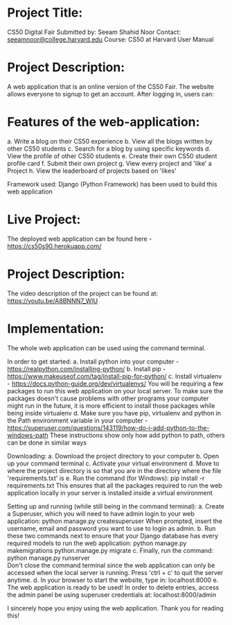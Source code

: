 # Project Title:
CS50 Digital Fair
Submitted by: Seeam Shahid Noor
Contact: seeamnoor@college.harvard.edu
Course: CS50 at Harvard
User Manual

# Project Description:
A web application that is an online version of the CS50 Fair. The website allows everyone to signup to get an account. After logging
in, users can:

# Features of the web-application:
a. Write a blog on their CS50 experience
b. View all the blogs written by other CS50 students
c. Search for a blog by using specific keywords
d. View the profile of other CS50 students
e. Create their own CS50 student profile card
f. Submit their own project
g. View every project and 'like' a Project
h. View the leaderboard of projects based on 'likes'

Framework used: Django (Python Framework) has been used to build this web application

# Live Project:
The deployed web application can be found here - https://cs50s90.herokuapp.com/
# Project Description:
The video description of the project can be found at: https://youtu.be/A8BNNN7_WlU

# Implementation:

The whole web application can be used using the command terminal.

In order to get started:
a. Install python into your computer - https://realpython.com/installing-python/
b. Install pip - https://www.makeuseof.com/tag/install-pip-for-python/
c. Install virtualenv - https://docs.python-guide.org/dev/virtualenvs/
You will be requiring a few packages to run this web application on your local server. To make sure the packages doesn't cause problems with
other programs your computer might run in the future, it is more efficient to install those packages while being inside virtualenv
d. Make sure you have pip, virtualenv and python in the Path environment variable in your computer - https://superuser.com/questions/143119/how-do-i-add-python-to-the-windows-path
These instructions show only how add python to path, others can be done in similar ways

Downloading:
a. Download the project directory to your computer
b. Open up your command terminal
c. Activate your virtual environment
d. Move to where the project directory is so that you are in the directory where the file 'requirements.txt' is
e. Run the command (for Windows):   pip install -r requirements.txt
This ensures that all the packages required to run the web application locally in your server is installed inside a virtual environment

Setting up and running (while still being in the command terminal):
a. Create a Superuser, which you will need to have admin login to your web application:   python manage.py createsuperuser
When prompted, insert the username, email and password you want to use to login as admin.
b. Run these two commands next to ensure that your Django database has every required models to run the web application:
python manage.py makemigrations
python.manage.py migrate
c. Finally, run the command:  python manage.py runserver  
Don't close the command terminal since the web application can only be accessed when the local server is running. Press 'ctrl + c' to quit the
server anytime.
d. In your browser to start the website, type in:     localhost:8000
e. The web application is ready to be used! In order to delete entries, access the admin panel be using superuser credentials at:
localhost:8000/admin

I sincerely hope you enjoy using the web application. Thank you for reading this!
